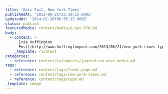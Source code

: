 ```yaml
---
title: 'Epic Fail, New York Times'
publishedAt: '2013-06-21T15:30:15.000Z'
updatedAt: '2014-01-26T00:55:15.000Z'
status: publish
featuredMedia: content/media/o-nyt-570.md
body:
  - content: >
      [via Huffington
      Post](http://www.huffingtonpost.com/2013/06/21/new-york-times-typo_n_3478759.html?ncid=edlinkusaolp00000003)
    _template: richText
categories:
  - reference: content/categories/journalism-news-media.md
tags:
  - reference: content/tags/front-page.md
  - reference: content/tags/new-york-times.md
  - reference: content/tags/typo.md
_template: image
---
```



